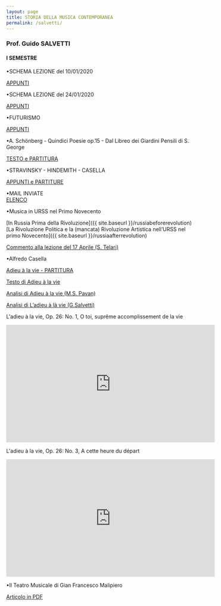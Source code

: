 ```yaml
---
layout: page
title: STORIA DELLA MUSICA CONTEMPORANEA
permalink: /salvetti/
---
```


### Prof. Guido SALVETTI
#### I SEMESTRE


•SCHEMA LEZIONE del 10/01/2020   

<a href="https://www.dropbox.com/sh/y6br73u9th0kw7d/AADs-DAhC1fapFI9HceLoHJTa?dl=0&preview=schema+lezione+10.01.2020.docx" target="_blank">APPUNTI</a>

•SCHEMA LEZIONE del 24/01/2020

<a href="https://www.dropbox.com/sh/y6br73u9th0kw7d/AADs-DAhC1fapFI9HceLoHJTa?dl=0&preview=schema+lezione+24.1.2020.docx" target="_blank">APPUNTI</a>

•FUTURISMO   

<a href="https://www.dropbox.com/sh/y6br73u9th0kw7d/AABAhRq1s7R5kLEjWsqssviea/Fututrismo?dl=0&subfolder_nav_tracking=1" target="_blank">APPUNTI</a>

•A. Schönberg - Quindici Poesie op.15 - Dal Libreo dei Giardini Pensili di S. George     

<a href="https://www.dropbox.com/sh/y6br73u9th0kw7d/AADs-DAhC1fapFI9HceLoHJTa?dl=0&preview=testi+George+.pdf" target="_blank">TESTO e PARTITURA</a>

•STRAVINSKY - HINDEMITH - CASELLA  

<a href="https://www.dropbox.com/sh/y6br73u9th0kw7d/AACz9sxKfICg-noDQE9XOGVZa/Stravinsky-Casella-Hindemith?dl=0&subfolder_nav_tracking=1" target="_blank">APPUNTI e PARTITURE</a>


•MAIL INVIATE    
<a href="https://www.dropbox.com/sh/y6br73u9th0kw7d/AADs-DAhC1fapFI9HceLoHJTa?dl=0&preview=Mail+inviate.docx" target="_blank">ELENCO</a>


•Musica in URSS nel Primo Novecento

[In Russia Prima della Rivoluzione]({{ site.baseurl }}/russiabeforerevolution)    
[La Rivoluzione Politica e la (mancata) Rivoluzione Artistica nell’URSS nel primo Novecento]({{ site.baseurl }}/russiaafterrevolution)

<a href="https://www.dropbox.com/s/3r8h4ff8zoz75ki/Commento%20lezione%2017%20Aprile,%20Telari%20Samuele.pdf?dl=0" target="_blank">Commento alla lezione del 17 Aprile (S. Telari)</a>  




•Alfredo Casella   

<a href="https://www.dropbox.com/sh/e4afsjpwaw7xec9/AACOSKcZpHmPyaC8huQx8KJja/adieu%20%C3%A0%20la%20vie%20casella%20-%20spartito.pdf?dl=0" target="_blank">Adieu à la vie - PARTITURA</a>      

<a href="https://www.dropbox.com/sh/e4afsjpwaw7xec9/AAADV6Zq7X7Vary20BkW7Knoa/TESTO%20addio%20alla%20vita.docx?dl=0" target="_blank">Testo di Adieu à la vie</a>    


<a href="https://www.dropbox.com/sh/e4afsjpwaw7xec9/AADBxP_-Pnppgo0KWyB6xhNXa/PAVAN%20Casella%20-%20L%27adieu%20%C3%A0%20la%20vie.doc?dl=0" target="_blank">Analisi di Adieu à la vie (M.S. Pavan)</a>    


<a href="https://www.dropbox.com/sh/e4afsjpwaw7xec9/AAAiDS62TMXZhSzhTk8F6l_da/SALVETTI_TAGORE.pdf?dl=0" target="_blank">Analisi di L’adieu à là vie (G.Salvetti)</a>    


L'adieu à la vie, Op. 26: No. 1, O toi, suprême accomplissement de la vie

<iframe width="560" height="315" src="https://www.youtube.com/embed/lhps2JdRpUY" frameborder="0" allow="accelerometer; autoplay; encrypted-media; gyroscope; picture-in-picture" allowfullscreen></iframe>




L'adieu à la vie, Op. 26: No. 3, A cette heure du départ

<iframe width="560" height="315" src="https://www.youtube.com/embed/F2j3Kis40O0" frameborder="0" allow="accelerometer; autoplay; encrypted-media; gyroscope; picture-in-picture" allowfullscreen></iframe>



•Il Teatro Musicale di Gian Francesco Malipiero     

<a href="https://www.dropbox.com/s/t3g4mrd87qgeyo9/teatro%20di%20malipiero.pdf?dl=0" target="_blank">Articolo in PDF</a>    
